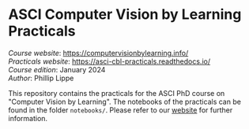 # ASCI Computer Vision by Learning Practicals

*Course website*: https://computervisionbylearning.info/</br>
*Practicals website*: https://asci-cbl-practicals.readthedocs.io/</br>
*Course edition*: January 2024</br>
*Author*: Phillip Lippe</br>

This repository contains the practicals for the ASCI PhD course on "Computer Vision by Learning". The notebooks of the practicals can be found in the folder `notebooks/`. Please refer to our [website](https://asci-cbl-practicals.readthedocs.io) for further information.